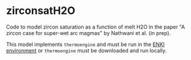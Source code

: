 # zirconsatH2O
Code to model zircon saturation as a function of melt H2O in the paper "A zircon case for super-wet arc magmas" by Nathwani et al. (in prep).

This model implements `thermoengine` and must be run in the 	[ENKI environment](http://www.enki-portal.org/) or `thermoengine` must be downloaded and run locally.

